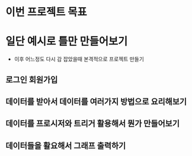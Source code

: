 # 이번 프로젝트 목표

# 일단 예시로 틀만 만들어보기

- 이후 어느정도 다시 감 잡았을때 본격적으로 프로젝트 만들기

## 로그인 회원가입

## 데이터를 받아서 데이터를 여러가지 방법으로 요리해보기

## 데이터를 프로시저와 트리거 활용해서 뭔가 만들어보기

## 데이터들을 활요해서 그래프 출력하기
